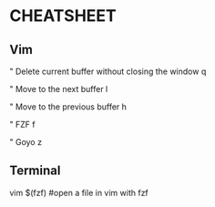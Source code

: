 CHEATSHEET
==========


Vim
---


" Delete current buffer without closing the window
  <Leader>q

" Move to the next buffer
  <leader>l

" Move to the previous buffer
  <leader>h 

" FZF
  <leader>f 

" Goyo
  <leader>z


Terminal
--------

  vim $(fzf) #open a file in vim with fzf
